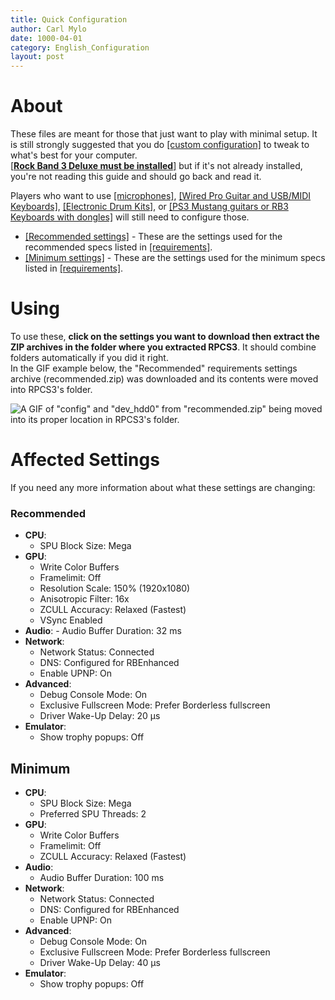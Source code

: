```yaml
---
title: Quick Configuration
author: Carl Mylo
date: 1000-04-01
category: English_Configuration
layout: post
---
```


# About

These files are meant for those that just want to play with minimal setup. It is still strongly suggested that you do [[custom configuration]](https://github.com/hmxmilohax/rb3-pc/tree/main#custom-configuration) to tweak to what's best for your computer.  
[[**Rock Band 3 Deluxe must be installed**]](https://rb3dx.neocities.org/) but if it's not already installed, you're not reading this guide and should go back and read it.  

Players who want to use [[microphones]](https://rb3pc.milohax.org/english/customconfiguration#audio), [[Wired Pro Guitar and USB/MIDI Keyboards]](https://rb3pc.milohax.org/english/customconfiguration#io), [[Electronic Drum Kits]](https://rb3pc.milohax.org/english/customconfiguration#io), or [[PS3 Mustang guitars or RB3 Keyboards with dongles]](https://rb3pc.milohax.org/english/passthroughdevices/) will still need to configure those.

* [[Recommended settings]](https://github.com/hmxmilohax/rb3-pc/raw/main/config/customconfig/recommended.zip) - These are the settings used for the recommended specs listed in [[requirements]](https://rb3pc.milohax.org/english/requirements/).
* [[Minimum settings]](https://github.com/hmxmilohax/rb3-pc/raw/main/config/customconfig/minimum.zip) - These are the settings used for the minimum specs listed in [[requirements]](https://rb3pc.milohax.org/english/requirements/).

# Using
To use these, **click on the settings you want to download then extract the ZIP archives in the folder where you extracted RPCS3**. It should combine folders automatically if you did it right.  
In the GIF example below, the "Recommended" requirements settings archive (recommended.zip) was downloaded and its contents were moved into RPCS3's folder.

![A GIF of "config" and "dev_hdd0" from "recommended.zip" being moved into its proper location in RPCS3's folder.](https://raw.githubusercontent.com/hmxmilohax/rb3-pc/main/assets/images/cust/quickconf.gif "Recommended.zip")

# Affected Settings
If you need any more information about what these settings are changing:

### Recommended

* **CPU**:
	* SPU Block Size: Mega
* **GPU**:
	* Write Color Buffers
	* Framelimit: Off
	* Resolution Scale: 150% (1920x1080)
	* Anisotropic Filter: 16x
	* ZCULL Accuracy: Relaxed (Fastest)
	* VSync Enabled
* **Audio**:
		- Audio Buffer Duration: 32 ms
* **Network**:
	* Network Status: Connected
	* DNS: Configured for RBEnhanced
	* Enable UPNP: On
* **Advanced**:
	* Debug Console Mode: On
	* Exclusive Fullscreen Mode: Prefer Borderless fullscreen
	* Driver Wake-Up Delay: 20 µs
* **Emulator**:
	* Show trophy popups: Off

## Minimum

* **CPU**:
	* SPU Block Size: Mega
	* Preferred SPU Threads: 2
* **GPU**:
	* Write Color Buffers
	* Framelimit: Off
	* ZCULL Accuracy: Relaxed (Fastest)
* **Audio**:
	* Audio Buffer Duration: 100 ms
* **Network**:
	* Network Status: Connected
	* DNS: Configured for RBEnhanced
	* Enable UPNP: On
* **Advanced**:
	* Debug Console Mode: On
	* Exclusive Fullscreen Mode: Prefer Borderless fullscreen
	* Driver Wake-Up Delay: 40 µs
* **Emulator**:
	* Show trophy popups: Off